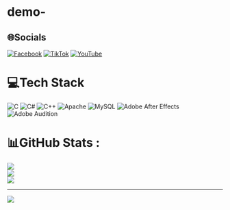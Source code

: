 # demo-

## 🌐Socials
[![Facebook](https://img.shields.io/badge/Facebook-%231877F2.svg?logo=Facebook&logoColor=white)](https://facebook.com/facebook.com) [![TikTok](https://img.shields.io/badge/TikTok-%23000000.svg?logo=TikTok&logoColor=white)](https://tiktok.com/@tiktok.com) [![YouTube](https://img.shields.io/badge/YouTube-%23FF0000.svg?logo=YouTube&logoColor=white)](https://youtube.com/c/youtube.com) 

# 💻Tech Stack
![C](https://img.shields.io/badge/c-%2300599C.svg?style=for-the-badge&logo=c&logoColor=white) ![C#](https://img.shields.io/badge/c%23-%23239120.svg?style=for-the-badge&logo=c-sharp&logoColor=white) ![C++](https://img.shields.io/badge/c++-%2300599C.svg?style=for-the-badge&logo=c%2B%2B&logoColor=white) ![Apache](https://img.shields.io/badge/apache-%23D42029.svg?style=for-the-badge&logo=apache&logoColor=white) ![MySQL](https://img.shields.io/badge/mysql-%2300f.svg?style=for-the-badge&logo=mysql&logoColor=white) ![Adobe After Effects](https://img.shields.io/badge/Adobe%20After%20Effects-9999FF.svg?style=for-the-badge&logo=Adobe%20After%20Effects&logoColor=white) ![Adobe Audition](https://img.shields.io/badge/Adobe%20Audition-9999FF.svg?style=for-the-badge&logo=Adobe%20Audition&logoColor=white)
# 📊GitHub Stats :
![](https://github-readme-stats.vercel.app/api?username=truongpln&theme=radical&hide_border=false&include_all_commits=false&count_private=true)<br/>
![](https://github-readme-streak-stats.herokuapp.com/?user=truongpln&theme=radical&hide_border=false)<br/>
![](https://github-readme-stats.vercel.app/api/top-langs/?username=truongpln&theme=radical&hide_border=false&include_all_commits=false&count_private=true&layout=compact)

---
[![](https://visitcount.itsvg.in/api?id=truongpln&icon=0&color=0)](https://visitcount.itsvg.in)

